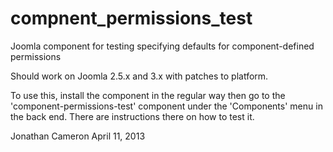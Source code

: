 compnent_permissions_test
=========================

Joomla component for testing specifying defaults for component-defined
permissions

Should work on Joomla 2.5.x and 3.x with patches to platform.

To use this, install the component in the regular way then go to the
'component-permissions-test' component under the 'Components' menu in the back
end.  There are instructions there on how to test it.

Jonathan Cameron
April 11, 2013
